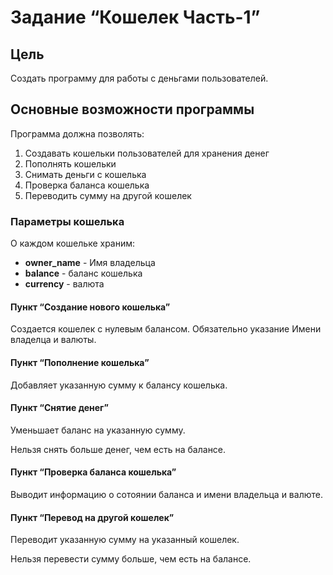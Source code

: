 # Задание “Кошелек Часть-1”

## Цель
Создать программу для работы с деньгами пользователей.

## Основные возможности программы
Программа должна позволять:
1. Создавать кошельки пользователей для хранения денег
1. Пополнять кошельки
1. Снимать деньги с кошелька
1. Проверка баланса кошелька
1. Переводить сумму на другой кошелек

### Параметры кошелька
О каждом кошельке храним:
*   **owner_name** - Имя владельца
*   **balance** - баланс кошелька
*   **currency** - валюта

#### Пункт “Создание нового кошелька”

Создается кошелек с нулевым балансом. Обязательно указание Имени владелца и валюты. 

#### Пункт “Пополнение кошелька”

Добавляет указанную сумму к балансу кошелька.

#### Пункт “Снятие денег”

Уменьшает баланс на указанную сумму. 

Нельзя снять больше денег, чем есть на балансе.

#### Пункт “Проверка баланса кошелька”

Выводит информацию о сотоянии баланса и имени владельца и валюте.

#### Пункт “Перевод на другой кошелек”

Переводит указанную сумму на указанный кошелек.

Нельзя перевести сумму больше, чем есть на балансе.
